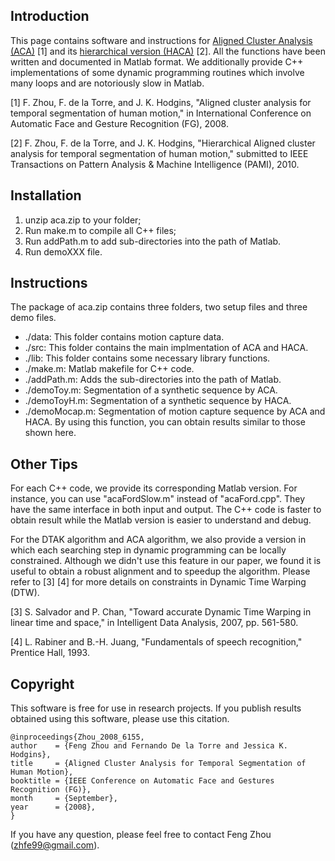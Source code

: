 Introduction
------------

This page contains software and instructions for
[Aligned Cluster Analysis (ACA)](http://www.f-zhou.com/tc.html) [1]
and its [hierarchical version (HACA)](http://www.f-zhou.com/tc.html)
[2]. All the functions have been written and documented in Matlab
format. We additionally provide C++ implementations of some dynamic
programming routines which involve many loops and are notoriously slow
in Matlab.

[1] F. Zhou, F. de la Torre, and J. K. Hodgins, "Aligned cluster analysis for temporal segmentation of human motion," in International Conference on Automatic Face and Gesture Recognition (FG), 2008.

[2] F. Zhou, F. de la Torre, and J. K. Hodgins, "Hierarchical Aligned cluster analysis for temporal segmentation of human motion," submitted to IEEE Transactions on Pattern Analysis & Machine Intelligence (PAMI), 2010.



Installation
------------

1. unzip aca.zip to your folder;
2. Run make.m to compile all C++ files;
3. Run addPath.m to add sub-directories into the path of Matlab.
4. Run demoXXX file.



Instructions
------------
The package of aca.zip contains three folders, two setup files and three demo files.
- ./data: This folder contains motion capture data.
- ./src: This folder contains the main implmentation of ACA and HACA.
- ./lib: This folder contains some necessary library functions.
- ./make.m: Matlab makefile for C++ code.
- ./addPath.m: Adds the sub-directories into the path of Matlab.
- ./demoToy.m: Segmentation of a synthetic sequence by ACA.
- ./demoToyH.m: Segmentation of a synthetic sequence by HACA.
- ./demoMocap.m: Segmentation of motion capture sequence by ACA and HACA. By using this function, you can obtain results similar to those shown here.



Other Tips
----------
For each C++ code, we provide its corresponding Matlab version. For instance, you can use "acaFordSlow.m" instead of "acaFord.cpp". They have the same interface in both input and output. The C++ code is faster to obtain result while the Matlab version is easier to understand and debug.

For the DTAK algorithm and ACA algorithm, we also provide a version in which each searching step in dynamic programming can be locally constrained. Although we didn't use this feature in our paper, we found it is useful to obtain a robust alignment and to speedup the algorithm. Please refer to [3] [4] for more details on constraints in Dynamic Time Warping (DTW).

[3] S. Salvador and P. Chan, "Toward accurate Dynamic Time Warping in linear time and space," in Intelligent Data Analysis, 2007, pp. 561-580.

[4] L. Rabiner and B.-H. Juang, "Fundamentals of speech recognition," Prentice Hall, 1993.




Copyright
---------
This software is free for use in research projects. If you publish results obtained using this software, please use this citation.

    @inproceedings{Zhou_2008_6155,
    author    = {Feng Zhou and Fernando De la Torre and Jessica K. Hodgins},
    title     = {Aligned Cluster Analysis for Temporal Segmentation of Human Motion},
    booktitle = {IEEE Conference on Automatic Face and Gestures Recognition (FG)},
    month     = {September},
    year      = {2008},
    }

If you have any question, please feel free to contact Feng Zhou (zhfe99@gmail.com).
